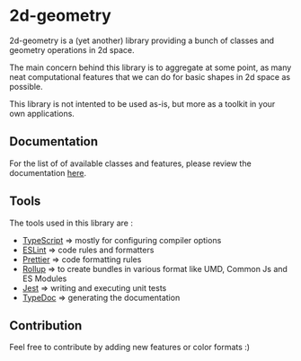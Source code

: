 # 2d-geometry

2d-geometry is a (yet another) library providing a bunch of classes and geometry operations in 2d space.

The main concern behind this library is to aggregate at some point, as many neat computational features that we can do for basic shapes in 2d space as possible.

This library is not intented to be used as-is, but more as a toolkit in your own applications.

## Documentation

For the list of of available classes and features, please review the documentation [here](https://lgs-code.github.io/2d-geometry/).

## Tools

The tools used in this library are :

- [TypeScript](https://www.typescriptlang.org/) => mostly for configuring compiler options
- [ESLint](https://eslint.org/docs/latest/) => code rules and formatters
- [Prettier](https://prettier.io/) => code formatting rules
- [Rollup](https://rollupjs.org/) => to create bundles in various format like UMD, Common Js and ES Modules
- [Jest]() => writing and executing unit tests
- [TypeDoc](https://typedoc.org/) => generating the documentation

## Contribution

Feel free to contribute by adding new features or color formats :)
